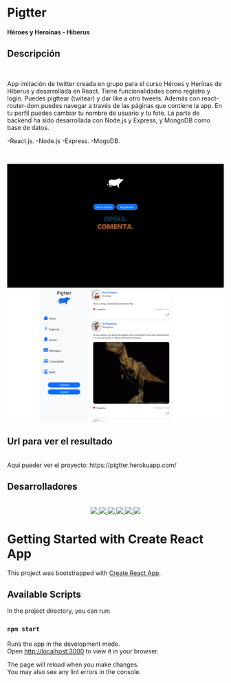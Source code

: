 # Pigtter
<h4> Héroes y Heroínas - Hiberus </h4>

## Descripción 
<br/>
<p> App imitación de twitter creada en grupo para el curso Héroes y Herínas de Hiberus y desarrollada en React. Tiene funcionalidades como registro y login. Puedes pigttear (twitear) y dar like a otro tweets. Además con react-router-dom puedes navegar a través de las páginas que contiene la app. En tu perfil puedes cambiar tu nombre de usuario y tu foto. La parte de backend ha sido desarrollada con Node.js y Express, y MongoDB como base de datos.</p>
<p>
-React.js.
-Node.js
-Express.
-MogoDB.
</p>
<br/>
<p align="center">
<img src="frontend/src/assets/view.png"   />
<img  src="frontend/src/assets/view2.png"/>
</p>


## Url para ver el resultado
<br/>
Aquí pueder ver el proyecto: https://pigtter.herokuapp.com/

<br/>

## Desarrolladores
<br/>
<div align= "center"> 
  <a href="https://github.com/JonathanSimonS">
  <img src="https://avatars.githubusercontent.com/u/56316451?v=4" width=120/>
  </a>
  <a href="https://github.com/juanandres86">
  <img src="https://avatars.githubusercontent.com/u/109976138?v=4" width=120/>
  </a>
  <a href="https://github.com/cristinagdev">
  <img src="https://avatars.githubusercontent.com/u/91671557?v=4" width=120/>
  </a>
  <a href="https://github.com/grabbyel">
  <img src="https://avatars.githubusercontent.com/u/101138621?v=4" width=120/>
  </a>
  <a href="https://github.com/sergeisg">
  <img src="https://avatars.githubusercontent.com/u/91953689?v=4" width=120/>
  </a>
  <a href="https://github.com/antoni0ps">
  <img src="https://avatars.githubusercontent.com/u/79004977?v=4" width=120/>
  </a>
  
</div>


# Getting Started with Create React App

This project was bootstrapped with [Create React App](https://github.com/facebook/create-react-app).

## Available Scripts

In the project directory, you can run:

### `npm start`

Runs the app in the development mode.\
Open [http://localhost:3000](http://localhost:3000) to view it in your browser.

The page will reload when you make changes.\
You may also see any lint errors in the console.


